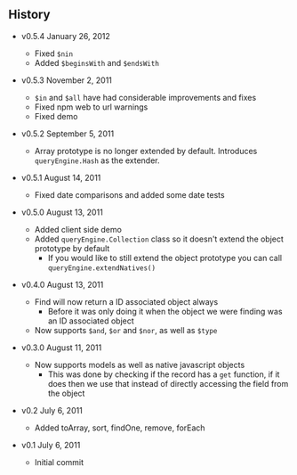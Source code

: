 ## History

- v0.5.4 January 26, 2012
	- Fixed `$nin`
	- Added `$beginsWith` and `$endsWith`

- v0.5.3 November 2, 2011
	- `$in` and `$all` have had considerable improvements and fixes
	- Fixed npm web to url warnings
	- Fixed demo

- v0.5.2 September 5, 2011
	- Array prototype is no longer extended by default. Introduces `queryEngine.Hash` as the extender.

- v0.5.1 August 14, 2011
	- Fixed date comparisons and added some date tests

- v0.5.0 August 13, 2011
	- Added client side demo
	- Added `queryEngine.Collection` class so it doesn't extend the object prototype by default
		- If you would like to still extend the object prototype you can call `queryEngine.extendNatives()`

- v0.4.0 August 13, 2011
	- Find will now return a ID associated object always
		- Before it was only doing it when the object we were finding was an ID associated object
	- Now supports `$and`, `$or` and `$nor`, as well as `$type`

- v0.3.0 August 11, 2011
	- Now supports models as well as native javascript objects
		- This was done by checking if the record has a `get` function, if it does then we use that instead of directly accessing the field from the object

- v0.2 July 6, 2011
	- Added toArray, sort, findOne, remove, forEach

- v0.1 July 6, 2011
	- Initial commit

